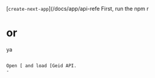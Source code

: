  [`create-next-app`](/docs/app/api-refe
First, run the 
npm r
# or
ya
```

Open [ and load [Geid API.
-
